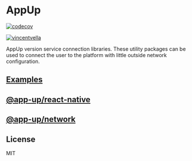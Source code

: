# AppUp

[![codecov](https://codecov.io/gh/vincentvella/app-up/branch/master/graph/badge.svg)](https://codecov.io/gh/vincentvella/app-up)

[![vincentvella](https://circleci.com/gh/vincentvella/app-up.svg?style=svg)](https://app.circleci.com/pipelines/github/vincentvella/app-up)

AppUp version service connection libraries. These utility packages can be used to connect the user to the platform with little outside network configuration.

## [Examples](./packages/example/README.md)

## [@app-up/react-native](./packages/react-native/README.md)

## [@app-up/network](./packages/network/README.md)

## License
MIT

